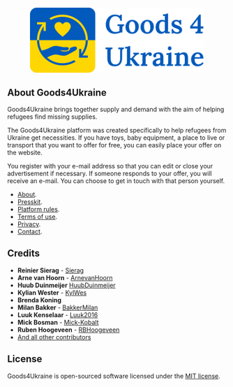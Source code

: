 <p align="center"><a href="https://goods4ukraine.eu" target="_blank"><img src="https://raw.githubusercontent.com/KobaltDigital/goods4ukraine.eu/5e8de64704f685150cf9a347430ecc638f6c839b/public/img/logo.svg" width="400"></a></p>

## About Goods4Ukraine

Goods4Ukraine brings together supply and demand with the aim of helping refugees find missing supplies.

The Goods4Ukraine platform was created specifically to help refugees from Ukraine get necessities. If you have toys, baby equipment, a place to live or transport that you want to offer for free, you can easily place your offer on the website.

You register with your e-mail address so that you can edit or close your advertisement if necessary. If someone responds to your offer, you will receive an e-mail. You can choose to get in touch with that person yourself.

- [About](https://goods4ukraine.eu/about).
- [Presskit](https://goods4ukraine.eu/press).
- [Platform rules](https://goods4ukraine.eu/rules).
- [Terms of use](https://goods4ukraine.eu/terms-of-use).
- [Privacy](https://goods4ukraine.eu/privacy).
- [Contact](https://goods4ukraine.eu/contact).

## Credits
* **Reinier Sierag** - [Sierag](https://github.com/sierag)
* **Arne van Hoorn** - [ArnevanHoorn](https://github.com/arnevanhoorn)
* **Huub Duinmeijer** [HuubDuinmeijer](https://github.com/huubduinmeijer)
* **Kylian Wester** - [KylWes](https://github.com/kylwes)
* **Brenda Koning**
* **Milan Bakker** - [BakkerMilan](https://github.com/bakkermilan)
* **Luuk Kenselaar** - [Luuk2016](https://github.com/luuk2016)
* **Mick Bosman** - [Mick-Kobalt](https://github.com/Mick-Kobalt)
* **Ruben Hoogeveen** - [RBHoogeveen](https://github.com/RBHoogeveen)
* [And all other contributors](../../contributors)

## License

Goods4Ukraine is open-sourced software licensed under the [MIT license](https://opensource.org/licenses/MIT).
